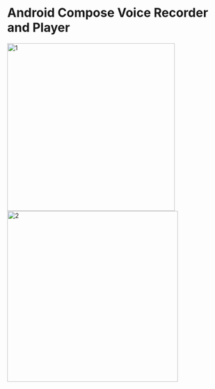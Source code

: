 # Android Compose Voice Recorder and Player
<img width="385" alt="1" src="https://github.com/IgorTatischev/VoiceRecorder/assets/86356239/825bf4cf-e7eb-4cd8-a33b-f2ea4703ec0a">
<img width="392" alt="2" src="https://github.com/IgorTatischev/VoiceRecorder/assets/86356239/a2cf00de-b279-43cf-a4b5-bce27b1704fa">
